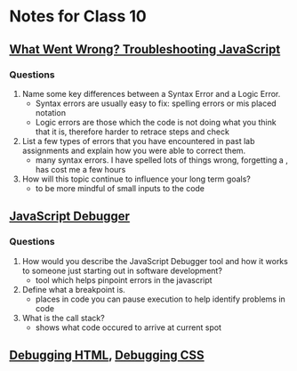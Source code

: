 # Notes for Class 10

## [What Went Wrong? Troubleshooting JavaScript](https://developer.mozilla.org/en-US/docs/Learn/JavaScript/First_steps/What_went_wrong)

### Questions

1. Name some key differences between a Syntax Error and a Logic Error.
    * Syntax errors are usually easy to fix: spelling errors or mis placed notation
    * Logic errors are those which the code is not doing what you think that it is, therefore harder to retrace steps and check
2. List a few types of errors that you have encountered in past lab assignments and explain how you were able to correct them.
    * many syntax errors. I have spelled lots of things wrong, forgetting a , has cost me a few hours
3. How will this topic continue to influence your long term goals?
    * to be more mindful of small inputs to the code

## [JavaScript Debugger](https://developer.mozilla.org/en-US/docs/Learn/Common_questions/What_are_browser_developer_tools#the_javascript_debugger)

### Questions

1. How would you describe the JavaScript Debugger tool and how it works to someone just starting out in software development?
    * tool which helps pinpoint errors in the javascript
2. Define what a breakpoint is.
    * places in code you can pause execution to help identify problems in code
3. What is the call stack?
    * shows what code occured to arrive at current spot

## [Debugging HTML](https://developer.mozilla.org/en-US/docs/Learn/HTML/Introduction_to_HTML/Debugging_HTML), [Debugging CSS](https://developer.mozilla.org/en-US/docs/Learn/CSS/Building_blocks/Debugging_CSS)
